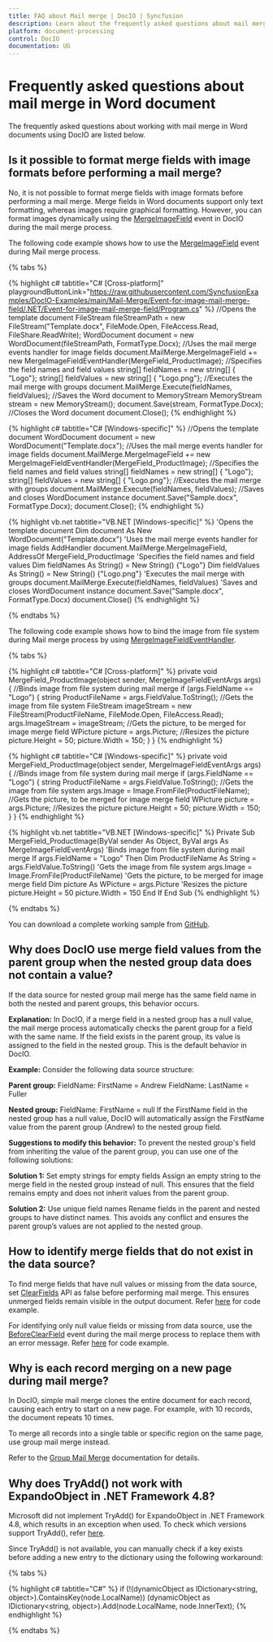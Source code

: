 ```yaml
---
title: FAQ about Mail merge | DocIO | Syncfusion
description: Learn about the frequently asked questions about mail merge in Word document in the .NET Word (DocIO) library.
platform: document-processing
control: DocIO
documentation: UG
---
```

# Frequently asked questions about mail merge in Word document

The frequently asked questions about working with mail merge in Word documents using DocIO are listed below.

## Is it possible to format merge fields with image formats before performing a mail merge?

No, it is not possible to format merge fields with image formats before performing a mail merge. Merge fields in Word documents support only text formatting, whereas images require graphical formatting. However, you can format images dynamically using the [MergeImageField](https://help.syncfusion.com/cr/document-processing/Syncfusion.DocIO.DLS.MergeImageFieldEventHandler.html) event in DocIO during the mail merge process.

The following code example shows how to use the [MergeImageField](https://help.syncfusion.com/cr/document-processing/Syncfusion.DocIO.DLS.MergeImageFieldEventHandler.html) event during Mail merge process.

{% tabs %}

{% highlight c# tabtitle="C# [Cross-platform]" playgroundButtonLink="https://raw.githubusercontent.com/SyncfusionExamples/DocIO-Examples/main/Mail-Merge/Event-for-image-mail-merge-field/.NET/Event-for-image-mail-merge-field/Program.cs" %}
//Opens the template document
FileStream fileStreamPath = new FileStream("Template.docx", FileMode.Open, FileAccess.Read, FileShare.ReadWrite);
WordDocument document = new WordDocument(fileStreamPath, FormatType.Docx);
//Uses the mail merge events handler for image fields
document.MailMerge.MergeImageField += new MergeImageFieldEventHandler(MergeField_ProductImage);
//Specifies the field names and field values
string[] fieldNames = new string[] { "Logo"};
string[] fieldValues = new string[] { "Logo.png"};
//Executes the mail merge with groups
document.MailMerge.Execute(fieldNames, fieldValues);
//Saves the Word document to MemoryStream
MemoryStream stream = new MemoryStream();
document.Save(stream, FormatType.Docx);
//Closes the Word document
document.Close();
{% endhighlight %}

{% highlight c# tabtitle="C# [Windows-specific]" %}
//Opens the template document
WordDocument document = new WordDocument("Template.docx");
//Uses the mail merge events handler for image fields
document.MailMerge.MergeImageField += new MergeImageFieldEventHandler(MergeField_ProductImage);
//Specifies the field names and field values
string[] fieldNames = new string[] { "Logo"};
string[] fieldValues = new string[] { "Logo.png"};
//Executes the mail merge with groups
document.MailMerge.Execute(fieldNames, fieldValues);
//Saves and closes WordDocument instance
document.Save("Sample.docx", FormatType.Docx);
document.Close();
{% endhighlight %}

{% highlight vb.net tabtitle="VB.NET [Windows-specific]" %}
'Opens the template document
Dim document As New WordDocument("Template.docx")
'Uses the mail merge events handler for image fields
AddHandler document.MailMerge.MergeImageField, AddressOf MergeField_ProductImage
'Specifies the field names and field values
Dim fieldNames As String() = New String() {"Logo"}
Dim fieldValues As String() = New String() {"Logo.png"}
'Executes the mail merge with groups
document.MailMerge.Execute(fieldNames, fieldValues)
'Saves and closes WordDocument instance
document.Save("Sample.docx", FormatType.Docx)
document.Close()
{% endhighlight %}

{% endtabs %}

The following code example shows how to bind the image from file system during Mail merge process by using [MergeImageFieldEventHandler](https://help.syncfusion.com/cr/document-processing/Syncfusion.DocIO.DLS.MergeImageFieldEventHandler.html).

{% tabs %}

{% highlight c# tabtitle="C# [Cross-platform]" %}
private void MergeField_ProductImage(object sender, MergeImageFieldEventArgs args)
{
    //Binds image from file system during mail merge
    if (args.FieldName == "Logo")
    {
        string ProductFileName = args.FieldValue.ToString();
        //Gets the image from file system
        FileStream imageStream = new FileStream(ProductFileName, FileMode.Open, FileAccess.Read);
        args.ImageStream = imageStream;
        //Gets the picture, to be merged for image merge field
        WPicture picture = args.Picture;
        //Resizes the picture
        picture.Height = 50;
        picture.Width = 150;
    }
}
{% endhighlight %}

{% highlight c# tabtitle="C# [Windows-specific]" %}
private void MergeField_ProductImage(object sender, MergeImageFieldEventArgs args)
{
    //Binds image from file system during mail merge
    if (args.FieldName == "Logo")
    {
        string ProductFileName = args.FieldValue.ToString();
        //Gets the image from file system
        args.Image = Image.FromFile(ProductFileName);
        //Gets the picture, to be merged for image merge field
        WPicture picture = args.Picture;
        //Resizes the picture
        picture.Height = 50;
        picture.Width = 150;
    }
}
{% endhighlight %}

{% highlight vb.net tabtitle="VB.NET [Windows-specific]" %}
Private Sub MergeField_ProductImage(ByVal sender As Object, ByVal args As MergeImageFieldEventArgs)
    'Binds image from file system during mail merge
    If args.FieldName = "Logo" Then
        Dim ProductFileName As String = args.FieldValue.ToString()
        'Gets the image from file system
        args.Image = Image.FromFile(ProductFileName)
        'Gets the picture, to be merged for image merge field
        Dim picture As WPicture = args.Picture
        'Resizes the picture
        picture.Height = 50
        picture.Width = 150
    End If
End Sub
{% endhighlight %}

{% endtabs %}

You can download a complete working sample from [GitHub](https://github.com/SyncfusionExamples/DocIO-Examples/tree/main/Mail-Merge/Event-for-image-mail-merge-field).

## Why does DocIO use merge field values from the parent group when the nested group data does not contain a value?

If the data source for nested group mail merge has the same field name in both the nested and parent groups, this behavior occurs.

**Explanation:**
In DocIO, if a merge field in a nested group has a null value, the mail merge process automatically checks the parent group for a field with the same name. If the field exists in the parent group, its value is assigned to the field in the nested group. This is the default behavior in DocIO.

**Example:**
Consider the following data source structure:

**Parent group:**
FieldName: FirstName = Andrew
FieldName: LastName = Fuller

**Nested group:**
FieldName: FirstName = null
If the FirstName field in the nested group has a null value, DocIO will automatically assign the FirstName value from the parent group (Andrew) to the nested group field.

**Suggestions to modify this behavior:**
To prevent the nested group's field from inheriting the value of the parent group, you can use one of the following solutions:

**Solution 1:** Set empty strings for empty fields
Assign an empty string to the merge field in the nested group instead of null. This ensures that the field remains empty and does not inherit values from the parent group.

**Solution 2:** Use unique field names
Rename fields in the parent and nested groups to have distinct names. This avoids any conflict and ensures the parent group’s values are not applied to the nested group.

## How to identify merge fields that do not exist in the data source?

To find merge fields that have null values or missing from the data source, set [ClearFields](https://help.syncfusion.com/cr/document-processing/Syncfusion.DocIO.DLS.MailMerge.html#Syncfusion_DocIO_DLS_MailMerge_ClearFields) API as false before performing mail merge. This ensures unmerged fields remain visible in the output document. Refer [here](https://help.syncfusion.com/document-processing/word/word-library/net/mail-merge/mail-merge-options#remove-empty-merge-fields) for code example.

For identifying only null value fields or missing from data source, use the [BeforeClearField](https://help.syncfusion.com/cr/document-processing/Syncfusion.DocIO.DLS.BeforeClearFieldEventHandler.html) event during the mail merge process to replace them with an error message. Refer [here](https://help.syncfusion.com/document-processing/word/word-library/net/mail-merge/mail-merge-events#beforeclearfield-event) for code example.

## Why is each record merging on a new page during mail merge?

In DocIO, simple mail merge clones the entire document for each record, causing each entry to start on a new page. For example, with 10 records, the document repeats 10 times.

To merge all records into a single table or specific region on the same page, use group mail merge instead.

Refer to the [Group Mail Merge](https://help.syncfusion.com/document-processing/word/word-library/net/mail-merge/mail-merge-for-group) documentation for details.

## Why does TryAdd() not work with ExpandoObject in .NET Framework 4.8?

Microsoft did not implement TryAdd() for ExpandoObject in .NET Framework 4.8, which results in an exception when used. To check which versions support TryAdd(), refer [here](https://learn.microsoft.com/en-us/dotnet/api/system.collections.generic.dictionary-2.tryadd).

Since TryAdd() is not available, you can manually check if a key exists before adding a new entry to the dictionary using the following workaround:

{% tabs %}

{% highlight c# tabtitle="C#" %}
if (!(dynamicObject as IDictionary<string, object>).ContainsKey(node.LocalName))
    (dynamicObject as IDictionary<string, object>).Add(node.LocalName, node.InnerText);
{% endhighlight %}

{% endtabs %}

